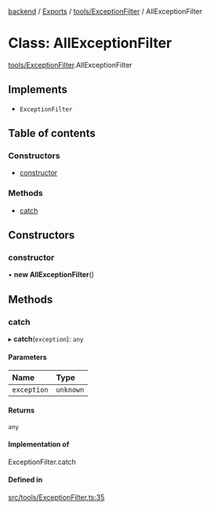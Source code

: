 [backend](../README.md) / [Exports](../modules.md) / [tools/ExceptionFilter](../modules/tools_ExceptionFilter.md) / AllExceptionFilter

# Class: AllExceptionFilter

[tools/ExceptionFilter](../modules/tools_ExceptionFilter.md).AllExceptionFilter

## Implements

- `ExceptionFilter`

## Table of contents

### Constructors

- [constructor](tools_ExceptionFilter.AllExceptionFilter.md#constructor)

### Methods

- [catch](tools_ExceptionFilter.AllExceptionFilter.md#catch)

## Constructors

### constructor

• **new AllExceptionFilter**()

## Methods

### catch

▸ **catch**(`exception`): `any`

#### Parameters

| Name | Type |
| :------ | :------ |
| `exception` | `unknown` |

#### Returns

`any`

#### Implementation of

ExceptionFilter.catch

#### Defined in

[src/tools/ExceptionFilter.ts:35](https://github.com/GQDeltex/ft_transcendence/blob/main/backend/src/tools/ExceptionFilter.ts#L35)
